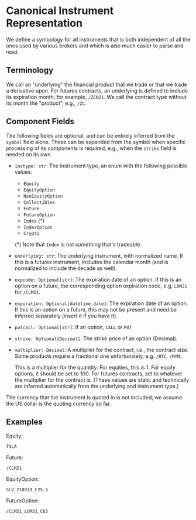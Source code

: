# Canonical Instrument Representation

We define a symbology for all instruments that is both independent of all the
ones used by various brokers and which is also much easier to parse and read.


## Terminology

We call an "underlying" the financial product that we trade or that we trade a
derivative upon. For futures contracts, an underlying is defined to include its
expiration month, for example, `/ZCN21`. We call the contract type without its
month the "product", e.g., `/ZC`.


## Component Fields

The following fields are optional, and can be entirely inferred from the
`symbol` field alone. These can be expanded from the symbol when specific
processing of its components is required, e.g., when the `strike` field is
needed on its own.

- `instype: str`: The instrument type, an enum with the following possible
  values:

  * `Equity`
  * `EquityOption`
  * `NonEquityOption`
  * `Collectibles`
  * `Future`
  * `FutureOption`
  * `Index` (*)
  * `IndexOption`
  * `Crypto`

  (*) Note that `Index` is not something that's tradeable.

- `underlying: str`: The underlying instrument, with normalized name. If this is
  a futures instrument, includes the calendar month (and is normalized to
  include the decade as well).

- `expcode: Optional[str]`: The expiration date of an option. If this is an
  option on a future, the corresponding option expiration code, e.g. `LOM21` for
  `/CLM21`.

- `expiration: Optional[datetime.date]`: The expiration date of an option. If
  this is an option on a future, this may not be present and need be inferred
  separately (insert it if you have it).

- `putcall: Optional[str]`: If an option, `CALL` or `PUT`

- `strike: Optional[Decimal]`: The strike price of an option (Decimal).

- `multiplier: Decimal`: A multiplier for the contract, i.e., the contract size.
  Some products require a fractional one unfortunately, e.g. `/BTC`, `/MYM`.

  This is a multiplier for the quantity. For equities, this is 1. For equity
  options, it should be set to 100. For futures contracts, set to whatever the
  multiplier for the contract is. (These values are static and technically are
  inferred automatically from the underlying and instrument type.)

The currency that the instrument is quoted in is not included; we assume the US
dollar is the quoting currency so far.


## Examples

Equity:

    TSLA

Future:

    /CLM21

EquityOption:

    SLV_210319_C25.5

FutureOption:

    /CLM21_LOM21_C65
